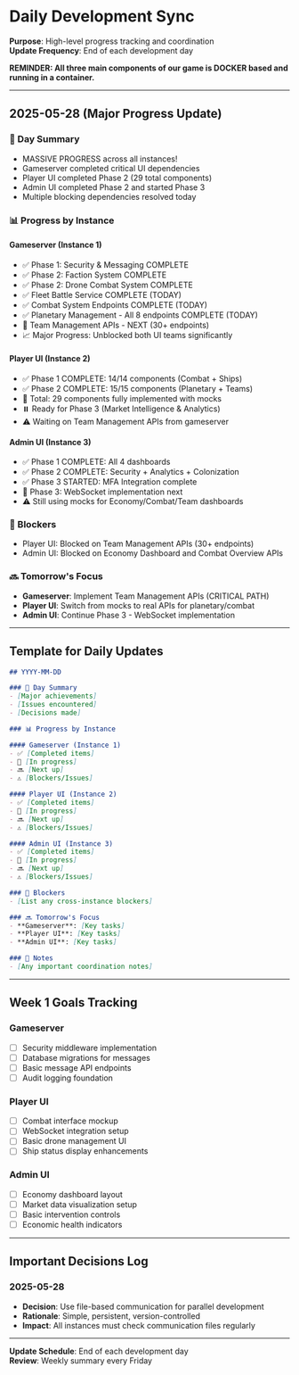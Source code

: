 # Daily Development Sync
**Purpose**: High-level progress tracking and coordination  
**Update Frequency**: End of each development day

**REMINDER: All three main components of our game is DOCKER based and running in a container.**

---

## 2025-05-28 (Major Progress Update)

### 🎯 Day Summary
- MASSIVE PROGRESS across all instances!
- Gameserver completed critical UI dependencies
- Player UI completed Phase 2 (29 total components)
- Admin UI completed Phase 2 and started Phase 3
- Multiple blocking dependencies resolved today

### 📊 Progress by Instance

#### Gameserver (Instance 1)
- ✅ Phase 1: Security & Messaging COMPLETE
- ✅ Phase 2: Faction System COMPLETE
- ✅ Phase 2: Drone Combat System COMPLETE
- ✅ Fleet Battle Service COMPLETE (TODAY)
- ✅ Combat System Endpoints COMPLETE (TODAY)
- ✅ Planetary Management - All 8 endpoints COMPLETE (TODAY)
- 🚧 Team Management APIs - NEXT (30+ endpoints)
- 📈 Major Progress: Unblocked both UI teams significantly

#### Player UI (Instance 2)
- ✅ Phase 1 COMPLETE: 14/14 components (Combat + Ships)
- ✅ Phase 2 COMPLETE: 15/15 components (Planetary + Teams)
- 🎉 Total: 29 components fully implemented with mocks
- ⏸️ Ready for Phase 3 (Market Intelligence & Analytics)
- ⚠️ Waiting on Team Management APIs from gameserver

#### Admin UI (Instance 3)
- ✅ Phase 1 COMPLETE: All 4 dashboards
- ✅ Phase 2 COMPLETE: Security + Analytics + Colonization
- ✅ Phase 3 STARTED: MFA Integration complete
- 🚧 Phase 3: WebSocket implementation next
- ⚠️ Still using mocks for Economy/Combat/Team dashboards

### 🚧 Blockers
- Player UI: Blocked on Team Management APIs (30+ endpoints)
- Admin UI: Blocked on Economy Dashboard and Combat Overview APIs

### 🔜 Tomorrow's Focus
- **Gameserver**: Implement Team Management APIs (CRITICAL PATH)
- **Player UI**: Switch from mocks to real APIs for planetary/combat
- **Admin UI**: Continue Phase 3 - WebSocket implementation

---

## Template for Daily Updates

```markdown
## YYYY-MM-DD

### 🎯 Day Summary
- [Major achievements]
- [Issues encountered]
- [Decisions made]

### 📊 Progress by Instance

#### Gameserver (Instance 1)
- ✅ [Completed items]
- 🚧 [In progress]
- 🔜 [Next up]
- ⚠️ [Blockers/Issues]

#### Player UI (Instance 2)
- ✅ [Completed items]
- 🚧 [In progress]
- 🔜 [Next up]
- ⚠️ [Blockers/Issues]

#### Admin UI (Instance 3)
- ✅ [Completed items]
- 🚧 [In progress]
- 🔜 [Next up]
- ⚠️ [Blockers/Issues]

### 🚧 Blockers
- [List any cross-instance blockers]

### 🔜 Tomorrow's Focus
- **Gameserver**: [Key tasks]
- **Player UI**: [Key tasks]
- **Admin UI**: [Key tasks]

### 📝 Notes
- [Any important coordination notes]
```

---

## Week 1 Goals Tracking

### Gameserver
- [ ] Security middleware implementation
- [ ] Database migrations for messages
- [ ] Basic message API endpoints
- [ ] Audit logging foundation

### Player UI
- [ ] Combat interface mockup
- [ ] WebSocket integration setup
- [ ] Basic drone management UI
- [ ] Ship status display enhancements

### Admin UI
- [ ] Economy dashboard layout
- [ ] Market data visualization setup
- [ ] Basic intervention controls
- [ ] Economic health indicators

---

## Important Decisions Log

### 2025-05-28
- **Decision**: Use file-based communication for parallel development
- **Rationale**: Simple, persistent, version-controlled
- **Impact**: All instances must check communication files regularly

---

**Update Schedule**: End of each development day  
**Review**: Weekly summary every Friday